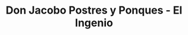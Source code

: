 ---
title: "Don Jacobo Postres y Ponques - El Ingenio"
url: /cali/don-jacobo-postres-y-ponques-el-ingenio/
shop: Konditorei
---
